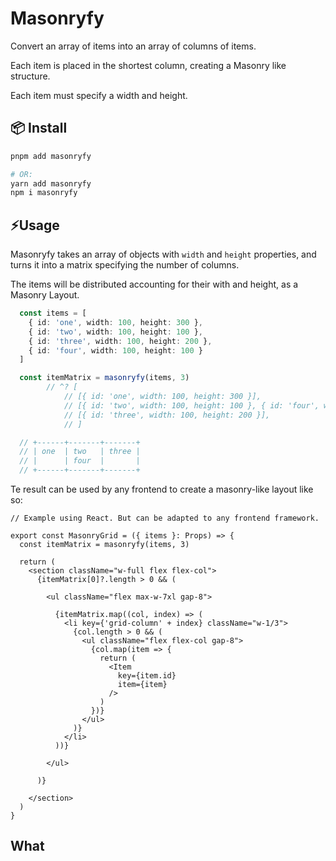 # Masonryfy

Convert an array of items into an array of columns of items.

Each item is placed in the shortest column, creating a Masonry like structure.

Each item must specify a width and height. 

## 📦 Install

```sh 
pnpm add masonryfy

# OR:
yarn add masonryfy
npm i masonryfy

```

## ⚡Usage

Masonryfy takes an array of objects with `width` and `height` properties, and turns it into a matrix specifying the number of columns.  

The items will be distributed accounting for their with and height, as a Masonry Layout.


```ts
  const items = [ 
    { id: 'one', width: 100, height: 300 },
    { id: 'two', width: 100, height: 100 },
    { id: 'three', width: 100, height: 200 },
    { id: 'four', width: 100, height: 100 }
  ]

  const itemMatrix = masonryfy(items, 3)
        // ^? [
            // [{ id: 'one', width: 100, height: 300 }],
            // [{ id: 'two', width: 100, height: 100 }, { id: 'four', width: 100, height: 100 }],
            // [{ id: 'three', width: 100, height: 200 }],
            // ]

  // +------+-------+-------+
  // | one  | two   | three |
  // |      | four  |       |
  // +------+-------+-------+
```

Te result can be used by any frontend to create a masonry-like layout like so:

```tsx
// Example using React. But can be adapted to any frontend framework.

export const MasonryGrid = ({ items }: Props) => {
  const itemMatrix = masonryfy(items, 3)

  return (
    <section className="w-full flex flex-col">
      {itemMatrix[0]?.length > 0 && (

        <ul className="flex max-w-7xl gap-8">

          {itemMatrix.map((col, index) => (
            <li key={'grid-column' + index} className="w-1/3">
              {col.length > 0 && (
                <ul className="flex flex-col gap-8">
                  {col.map(item => {
                    return (
                      <Item
                        key={item.id}
                        item={item}
                      />
                    )
                  })}
                </ul>
              )}
            </li>
          ))}

        </ul>

      )}

    </section>
  )
}
```

## What
